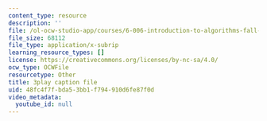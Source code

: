 ```yaml
---
content_type: resource
description: ''
file: /ol-ocw-studio-app/courses/6-006-introduction-to-algorithms-fall-2011/48fc4f7fbda53bb1f794910d6fe87f0d_s-CYnVz-uh4.srt
file_size: 68112
file_type: application/x-subrip
learning_resource_types: []
license: https://creativecommons.org/licenses/by-nc-sa/4.0/
ocw_type: OCWFile
resourcetype: Other
title: 3play caption file
uid: 48fc4f7f-bda5-3bb1-f794-910d6fe87f0d
video_metadata:
  youtube_id: null
---
```

